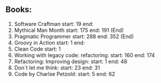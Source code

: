 ## Books:
1. Software Craftman start: 19 end: 
1. Mythical Man Month start: 175 end: 191 (End)
1. Pragmatic Programmer start: 288 end: 352 (End)
1. Groovy in Action start: 1 end:
1. Clean Code start: 1
1. Working with legacy code: refactoring: start: 160 end: 174
1. Refactoring: Improving design: start: 1 end: 48
1. Don`t let me think: start: 23 end: 31
1. Code by Charlse Petzold: start: 5 end: 62
